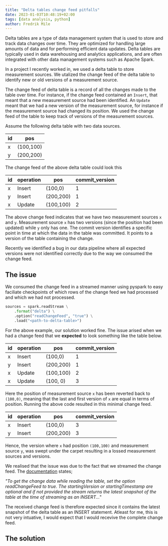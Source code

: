 ```yaml
---
title: "Delta tables change feed pitfalls"
date: 2023-01-03T10:48:19+02:00
tags: [data analysis, python]
author: Fredrik Mile
---
```


Delta tables are a type of data management system that is used to store and track data changes over time.
They are optimized for handling large amounts of data and for performing efficient data updates.
Delta tables are typically used in data warehousing and analytics applications, and are often integrated with other data management systems such as Apache Spark.

In a project I recently worked in, we used a delta table to store measurement sources.
We utalized the change feed of the delta table to identify new or old versions of a measurement source.

The change feed of delta table is a record of all the changes made to the table over time.
For instance, if the change feed contained an `Insert`, that meant that a new measurement source had been identified. An `Update` meant that we had a new version of the measurement source, for instance if the measurement source had changed its position.
We used the change feed of the table to keep track of versions of the measurement sources.

Assume the following delta table with two data sources.

| id | pos       |
|----|-----------|
| x  | (100,100) |
| y  | (200,200) |

The change feed of the above delta table could look this

| id | operation | pos       | commit_version |
|----|-----------|-----------| -------------- |
| x  | Insert    | (100,0)   | 1              |
| y  | Insert    | (200,200) | 1              |
| x  | Update    | (100,100) | 2              |

The above change feed indicates that we have two measurement sources `x` and `y`. 
Measurement source `x` has two versions (since the position had been updated) while `y` only has one. 
The commit version identifies a specific point in time at which the data in the table was committed.
It points to a version of the table containing the change.

Recently we identified a bug in our data pipeline where all expected versions were not identified correctly due to the way we consumed the change feed.

## The issue

We consumed the change feed in a streamed manner using pyspark to easy faciliate checkpoints of which rows of the change feed we had processed and which we had not processed. 

```python
sources = spark.readStream \
    .format("delta") \
    .option("readChangeFeed", "true") \
    .load("<path-to-delta-table>")
```

For the above example, our solution worked fine.
The issue arised when we had a change feed that we **expected** to look something like the table below.

| id | operation | pos       | commit_version |
|----|-----------|-----------| -------------- |
| x  | Insert    | (100,0)   | 1              |
| y  | Insert    | (200,200) | 1              |
| x  | Update    | (100,100) | 2              |
| x  | Update    | (100, 0)  | 3              |

Here the position of measurement source `x` has been reverted back to `(100,0)`, meaning that the last and first version of `x` are equal in terms of position.
Running the above code resulted in this minimal change feed.

| id | operation | pos       | commit_version |
|----|-----------|-----------| -------------- |
| x  | Insert    | (100,0)   | 3              |
| y  | Insert    | (200,200) | 3              |

Hence, the version where `x` had position `(100,100)` and measurement source `y`, was swept under the carpet resulting in a lossed measurement sources and versions.

We realised that the issue was due to the fact that we streamed the change feed.
The [documentation](https://docs.databricks.com/delta/delta-change-data-feed.html) states; 

*"To get the change data while reading the table, set the option readChangeFeed to true. The startingVersion or startingTimestamp are optional and if not provided the stream returns the latest snapshot of the table at the time of streaming as an INSERT...*"

The received change feed is therefore expected since it contains the latest snapshot of the delta table as an INSERT statement.
Atleast for me, this is not very intuative, I would expect that I would recevive the complete change feed.

## The solution
